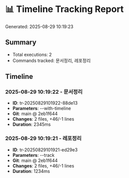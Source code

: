 <!--
@meta
id: document_20250905_1110_timeline-20250829-101923
type: document
scope: operational
status: archived
created: 2025-09-05
updated: 2025-09-05
tags: 101923, reports, .claude, tracking, timeline-20250829-101923.md
related: 
-->

# 📊 Timeline Tracking Report
Generated: 2025-08-29 10:19:23

## Summary
- Total executions: 2
- Commands tracked: 문서정리, 레포정리

## Timeline

### 2025-08-29 10:19:22 - 문서정리
- **ID**: tr-20250829101922-88de13
- **Parameters**: --with-timeline
- **Git**: main @ 2eb1f644
- **Changes**: 2 files, +46/-1 lines
- **Duration**: 2345ms

### 2025-08-29 10:19:21 - 레포정리
- **ID**: tr-20250829101921-ed29e3
- **Parameters**: --track
- **Git**: main @ 2eb1f644
- **Changes**: 2 files, +46/-1 lines
- **Duration**: 1234ms
